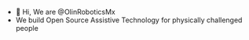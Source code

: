 - 👋 Hi, We are @OlinRoboticsMx
- We build Open Source Assistive Technology for physically challenged people

<!---
OlinRoboticsMx/OlinRoboticsMx is a ✨ special ✨ repository because its `README.md` (this file) appears on your GitHub profile.
You can click the Preview link to take a look at your changes.
--->

